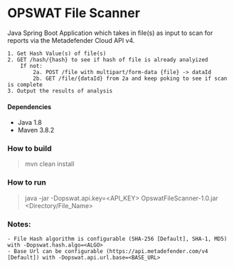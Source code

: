 # OPSWAT File Scanner
Java Spring Boot Application which takes in file(s) as input to scan for reports via the Metadefender Cloud API v4.

    1. Get Hash Value(s) of file(s)
    2. GET /hash/{hash} to see if hash of file is already analyized
        If not:
            2a. POST /file with multipart/form-data {file} -> dataId
            2b. GET /file/{dataId} from 2a and keep poking to see if scan is complete
    3. Output the results of analysis

#### Dependencies
- Java 1.8
- Maven 3.8.2

### How to build
> mvn clean install

### How to run
> java -jar -Dopswat.api.key=<API_KEY> OpswatFileScanner-1.0.jar <Directory/File_Name>

### Notes:
    - File Hash algorithm is configurable (SHA-256 [Default], SHA-1, MD5) with -Dopswat.hash.algo=<ALGO>
    - Base Url can be configurable (https://api.metadefender.com/v4 [Default]) with -Dopswat.api.url.base=<BASE_URL>